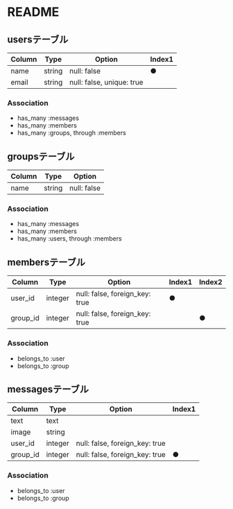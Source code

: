# README

## usersテーブル
|Column|Type|Option|Index1|
|------|----|------|------|
|name|string|null: false|●|
|email|string|null: false, unique: true|||

### Association
- has_many :messages
- has_many :members
- has_many :groups, through :members

## groupsテーブル
|Column|Type|Option|
|------|----|------|
|name|string|null: false|

### Association
- has_many :messages
- has_many :members
- has_many :users, through :members

## membersテーブル
|Column|Type|Option|Index1|Index2|
|------|----|------|------|------|
|user_id|integer|null: false, foreign_key: true|●||
|group_id|integer|null: false, foreign_key: true||●|

### Association
- belongs_to :user
- belongs_to :group

## messagesテーブル
|Column|Type|Option|Index1|
|------|----|------|------|
|text|text|||
|image|string|||
|user_id|integer|null: false, foreign_key: true||
|group_id|integer|null: false, foreign_key: true|●|

### Association
- belongs_to :user
- belongs_to :group